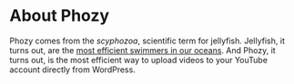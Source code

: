 # About Phozy
Phozy comes from the *scyphozoa*, scientific term for jellyfish. Jellyfish, it turns out, are the [most efficient swimmers in our oceans](https://www.nature.com/articles/nature.2013.13895). And Phozy, it turns out, is the most efficient way to upload videos to your YouTube account directly from WordPress.